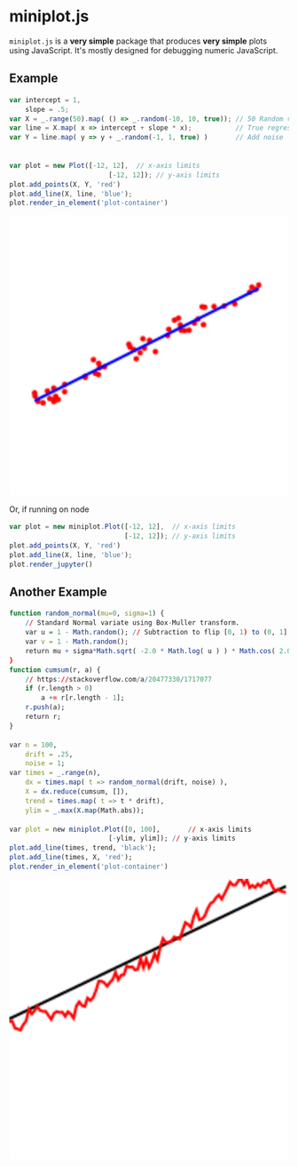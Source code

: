 # miniplot.js

`miniplot.js` is a **very simple** package that produces **very simple** plots using JavaScript.
It's mostly designed for debugging numeric JavaScript.


## Example

```js
var intercept = 1,
    slope = .5;
var X = _.range(50).map( () => _.random(-10, 10, true)); // 50 Random values
var line = X.map( x => intercept + slope * x);           // True regression line
var Y = line.map( y => y + _.random(-1, 1, true) )       // Add noise


var plot = new Plot([-12, 12],  // x-axis limits
                         [-12, 12]); // y-axis limits
plot.add_points(X, Y, 'red')
plot.add_line(X, line, 'blue');
plot.render_in_element('plot-container')
```
<img style="width: 600px;" alt="" src="examples/imgs/eg1.svg"/>


Or, if running on node

```js
var plot = new miniplot.Plot([-12, 12],  // x-axis limits
                             [-12, 12]); // y-axis limits
plot.add_points(X, Y, 'red')
plot.add_line(X, line, 'blue');
plot.render_jupyter()
```


## Another Example

```r
function random_normal(mu=0, sigma=1) {
    // Standard Normal variate using Box-Muller transform.
    var u = 1 - Math.random(); // Subtraction to flip [0, 1) to (0, 1].
    var v = 1 - Math.random();
    return mu + sigma*Math.sqrt( -2.0 * Math.log( u ) ) * Math.cos( 2.0 * Math.PI * v );
}
function cumsum(r, a) {
    // https://stackoverflow.com/a/20477330/1717077
    if (r.length > 0)
        a += r[r.length - 1];
    r.push(a);
    return r;
}

var n = 100,
    drift = .25,
    noise = 1;
var times = _.range(n),
    dx = times.map( t => random_normal(drift, noise) ),
    X = dx.reduce(cumsum, []),
    trend = times.map( t => t * drift),
    ylim = _.max(X.map(Math.abs));

var plot = new miniplot.Plot([0, 100],       // x-axis limits
                         [-ylim, ylim]); // y-axis limits
plot.add_line(times, trend, 'black');
plot.add_line(times, X, 'red');
plot.render_in_element('plot-container')
```

<img style="width: 600px;" alt="" src="examples/imgs/eg2.svg"/>

